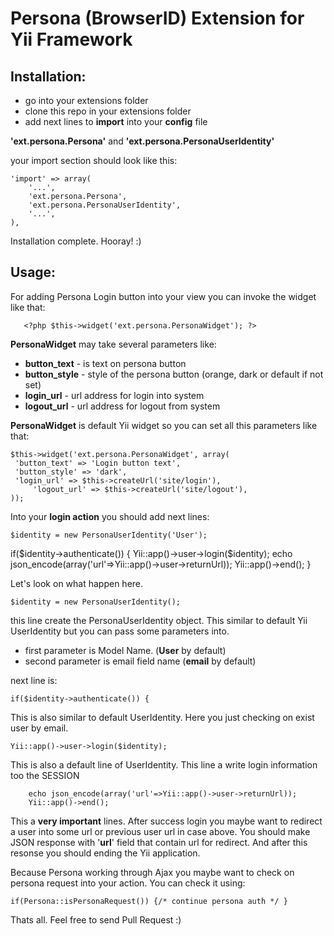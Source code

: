 Persona (BrowserID) Extension for Yii Framework
===============================================

Installation:
-------------

 - go into your extensions folder
 - clone this repo in your extensions folder
 - add next lines to **import** into your **config** file
 
**'ext.persona.Persona'** and **'ext.persona.PersonaUserIdentity'**

your import section should look like this:

    'import' => array(
        '...',
        'ext.persona.Persona',
        'ext.persona.PersonaUserIdentity',
        '...',
    ),

Installation complete. Hooray! :)

Usage:
------
For adding Persona Login button into your view you can invoke the widget like that: 

       <?php $this->widget('ext.persona.PersonaWidget'); ?>
       
**PersonaWidget** may take several parameters like:

 - **button_text** - is text on persona button
 - **button_style** - style of the persona button (orange, dark or default if not set)
 - **login_url** - url address for login into system
 - **logout_url** - url address for logout from system 

**PersonaWidget** is default Yii widget so you can set all this parameters like that:

    $this->widget('ext.persona.PersonaWidget', array(
     'button_text' => 'Login button text',
     'button_style' => 'dark',
     'login_url' => $this->createUrl('site/login'),
         'logout_url' => $this->createUrl('site/logout'),
    ));
    

Into your **login action** you should add next lines:


    $identity = new PersonaUserIdentity('User'); 
if($identity->authenticate()) {
        Yii::app()->user->login($identity);
        echo json_encode(array('url'=>Yii::app()->user->returnUrl));
        Yii::app()->end();
    }
    
Let's look on what happen here.

    $identity = new PersonaUserIdentity();
this line create the PersonaUserIdentity object. This similar to default Yii UserIdentity but you can pass some parameters into. 

 - first parameter is Model Name. (**User** by default)
 - second parameter is email field name (**email** by default)
 
next line is:

    if($identity->authenticate()) {

This is also similar to default UserIdentity. Here you just checking on exist user by email.

    Yii::app()->user->login($identity);
    
This is also a default line of UserIdentity. This line a write login information too the SESSION

        echo json_encode(array('url'=>Yii::app()->user->returnUrl));
        Yii::app()->end();
        
This a **very important** lines. After success login you maybe want to redirect a user into some url or previous user url in case above. You should make JSON response with '**url**' field that contain url for redirect. And after this resonse you should ending the Yii application.

Because Persona working through Ajax you maybe want to check on persona request into your action. You can check it using:

    if(Persona::isPersonaRequest()) {/* continue persona auth */ }
    
Thats all. Feel free to send Pull Request :)



